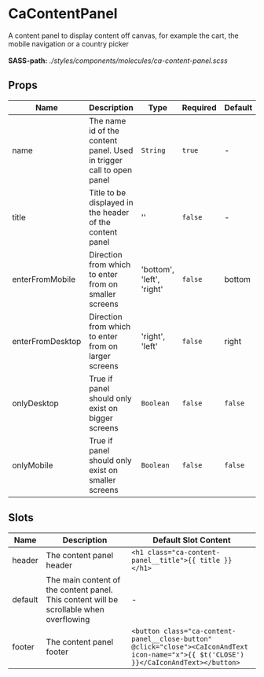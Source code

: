 # CaContentPanel

A content panel to display content off canvas, for example the cart, the mobile navigation or a country picker<br><br> **SASS-path:** _./styles/components/molecules/ca-content-panel.scss_

## Props

<!-- @vuese:CaContentPanel:props:start -->
|Name|Description|Type|Required|Default|
|---|---|---|---|---|
|name|The name id of the content panel. Used in trigger call to open panel|`String`|`true`|-|
|title|Title to be displayed in the header of the content panel|''|`false`|-|
|enterFromMobile|Direction from which to enter from on smaller screens|'bottom', 'left', 'right'|`false`|bottom|
|enterFromDesktop|Direction from which to enter from on larger screens|'right', 'left'|`false`|right|
|onlyDesktop|True if panel should only exist on bigger screens|`Boolean`|`false`|`false`|
|onlyMobile|True if panel should only exist on smaller screens|`Boolean`|`false`|`false`|

<!-- @vuese:CaContentPanel:props:end -->


## Slots

<!-- @vuese:CaContentPanel:slots:start -->
|Name|Description|Default Slot Content|
|---|---|---|
|header|The content panel header|`<h1 class="ca-content-panel__title">{{ title }}</h1>`|
|default|The main content of the content panel. This content will be scrollable when overflowing|-|
|footer|The content panel footer|`<button class="ca-content-panel__close-button" @click="close"><CaIconAndText icon-name="x">{{ $t('CLOSE') }}</CaIconAndText></button>`|

<!-- @vuese:CaContentPanel:slots:end -->



